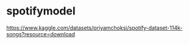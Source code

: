 # spotifymodel

https://www.kaggle.com/datasets/priyamchoksi/spotify-dataset-114k-songs?resource=download
